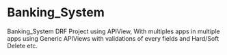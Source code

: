 # Banking_System
Banking_System DRF Project using APIView, With multiples apps in multiple apps using Generic APIViews with validations of every fields and  Hard/Soft Delete etc.
